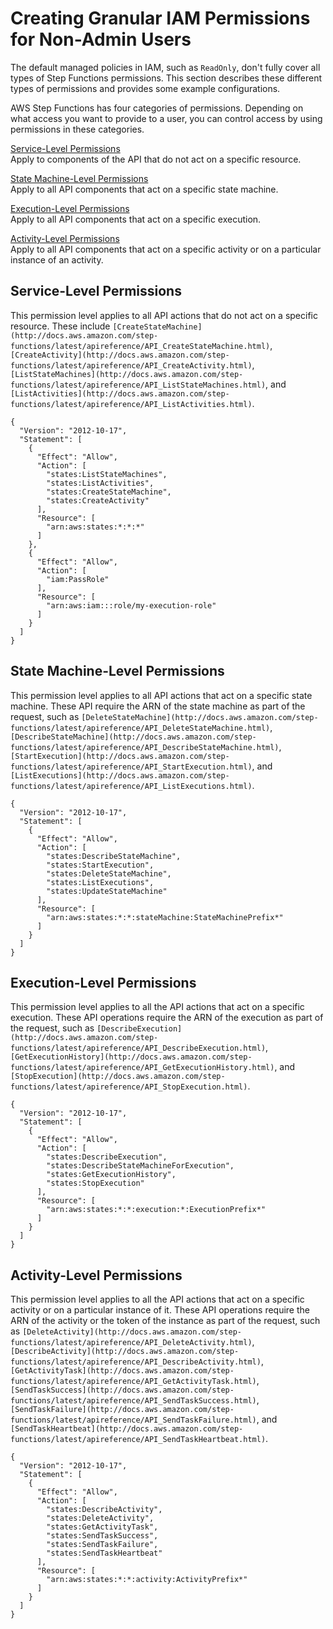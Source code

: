 # Creating Granular IAM Permissions for Non\-Admin Users<a name="concept-create-iam-advanced"></a>

The default managed policies in IAM, such as `ReadOnly`, don't fully cover all types of Step Functions permissions\. This section describes these different types of permissions and provides some example configurations\. 

AWS Step Functions has four categories of permissions\. Depending on what access you want to provide to a user, you can control access by using permissions in these categories\. 

[Service\-Level Permissions](#concept-create-iam-advanced-service)  
Apply to components of the API that do not act on a specific resource\.

[State Machine\-Level Permissions](#concept-create-iam-advanced-state)  
Apply to all API components that act on a specific state machine\.

[Execution\-Level Permissions](#concept-create-iam-advanced-execution)  
Apply to all API components that act on a specific execution\.

[Activity\-Level Permissions](#concept-create-iam-advanced-activity)  
Apply to all API components that act on a specific activity or on a particular instance of an activity\.

## Service\-Level Permissions<a name="concept-create-iam-advanced-service"></a>

This permission level applies to all API actions that do not act on a specific resource\. These include `[CreateStateMachine](http://docs.aws.amazon.com/step-functions/latest/apireference/API_CreateStateMachine.html)`, `[CreateActivity](http://docs.aws.amazon.com/step-functions/latest/apireference/API_CreateActivity.html)`, `[ListStateMachines](http://docs.aws.amazon.com/step-functions/latest/apireference/API_ListStateMachines.html)`, and `[ListActivities](http://docs.aws.amazon.com/step-functions/latest/apireference/API_ListActivities.html)`\.

```
{
  "Version": "2012-10-17",
  "Statement": [
    {
      "Effect": "Allow",
      "Action": [
        "states:ListStateMachines",
        "states:ListActivities",
        "states:CreateStateMachine",
        "states:CreateActivity"
      ],
      "Resource": [ 
        "arn:aws:states:*:*:*" 
      ]
    },
    {
      "Effect": "Allow",
      "Action": [ 
        "iam:PassRole"
      ],
      "Resource": [
        "arn:aws:iam:::role/my-execution-role"
      ]
    }
  ]
}
```

## State Machine\-Level Permissions<a name="concept-create-iam-advanced-state"></a>

This permission level applies to all API actions that act on a specific state machine\. These API require the ARN of the state machine as part of the request, such as `[DeleteStateMachine](http://docs.aws.amazon.com/step-functions/latest/apireference/API_DeleteStateMachine.html)`, `[DescribeStateMachine](http://docs.aws.amazon.com/step-functions/latest/apireference/API_DescribeStateMachine.html)`, `[StartExecution](http://docs.aws.amazon.com/step-functions/latest/apireference/API_StartExecution.html)`, and `[ListExecutions](http://docs.aws.amazon.com/step-functions/latest/apireference/API_ListExecutions.html)`\.

```
{
  "Version": "2012-10-17",
  "Statement": [
    {
      "Effect": "Allow",
      "Action": [
        "states:DescribeStateMachine",
        "states:StartExecution",
        "states:DeleteStateMachine",
        "states:ListExecutions",
        "states:UpdateStateMachine"
      ],
      "Resource": [ 
        "arn:aws:states:*:*:stateMachine:StateMachinePrefix*" 
      ]
    }
  ]
}
```

## Execution\-Level Permissions<a name="concept-create-iam-advanced-execution"></a>

This permission level applies to all the API actions that act on a specific execution\. These API operations require the ARN of the execution as part of the request, such as `[DescribeExecution](http://docs.aws.amazon.com/step-functions/latest/apireference/API_DescribeExecution.html)`, `[GetExecutionHistory](http://docs.aws.amazon.com/step-functions/latest/apireference/API_GetExecutionHistory.html)`, and `[StopExecution](http://docs.aws.amazon.com/step-functions/latest/apireference/API_StopExecution.html)`\.

```
{
  "Version": "2012-10-17",
  "Statement": [
    {
      "Effect": "Allow",
      "Action": [
        "states:DescribeExecution",
        "states:DescribeStateMachineForExecution",
        "states:GetExecutionHistory",
        "states:StopExecution"
      ],
      "Resource": [ 
        "arn:aws:states:*:*:execution:*:ExecutionPrefix*"
      ]
    }
  ]
}
```

## Activity\-Level Permissions<a name="concept-create-iam-advanced-activity"></a>

This permission level applies to all the API actions that act on a specific activity or on a particular instance of it\. These API operations require the ARN of the activity or the token of the instance as part of the request, such as `[DeleteActivity](http://docs.aws.amazon.com/step-functions/latest/apireference/API_DeleteActivity.html)`, `[DescribeActivity](http://docs.aws.amazon.com/step-functions/latest/apireference/API_DescribeActivity.html)`, `[GetActivityTask](http://docs.aws.amazon.com/step-functions/latest/apireference/API_GetActivityTask.html)`, `[SendTaskSuccess](http://docs.aws.amazon.com/step-functions/latest/apireference/API_SendTaskSuccess.html)`, `[SendTaskFailure](http://docs.aws.amazon.com/step-functions/latest/apireference/API_SendTaskFailure.html)`, and `[SendTaskHeartbeat](http://docs.aws.amazon.com/step-functions/latest/apireference/API_SendTaskHeartbeat.html)`\.

```
{
  "Version": "2012-10-17",
  "Statement": [
    {
      "Effect": "Allow",
      "Action": [
        "states:DescribeActivity",
        "states:DeleteActivity",
        "states:GetActivityTask",
        "states:SendTaskSuccess",
        "states:SendTaskFailure",
        "states:SendTaskHeartbeat"
      ],
      "Resource": [
        "arn:aws:states:*:*:activity:ActivityPrefix*"
      ]
    }
  ]
}
```